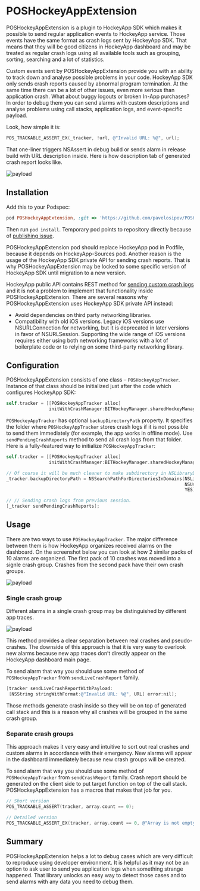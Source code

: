POSHockeyAppExtension
=====================

POSHockeyAppExtension is a plugin to HockeyApp SDK which makes it possible to send
regular application events to HockeyApp service. Those events have the same format
as crash logs sent by HockeyApp SDK. That means that they will be good citizens in
HockeyApp dashboard and may be treated as regular crash logs using all available
tools such as grouping, sorting, searching and a lot of statistics.

Custom events sent by POSHockeyAppExtension provide you with an ability to track
down and analyse possible problems in your code. HockeyApp SDK only sends crash
reports caused by abnormal program termination. At the same time there can be a
lot of other issues, even more serious than application crash. What about buggy
logouts or broken In-App purchases? In order to debug them you can send alarms
with custom descriptions and analyse problems using call stacks, application logs,
and event-specific payload.

Look, how simple it is:

```objective-c
POS_TRACKABLE_ASSERT_EX(_tracker, !url, @"Invalid URL: %@", url);
```

That one-liner triggers NSAssert in debug build or sends alarm in release build
with URL description inside. Here is how description tab of generated crash report
looks like.

![payload](https://raw.github.com/pavelosipov/POSHockeyAppExtension/master/.screenshots/payload.png)

## Installation

Add this to your Podspec:

```ruby
pod POSHockeyAppExtension, :git => 'https://github.com/pavelosipov/POSHockeyAppExtension.git'
```

Then run `pod install`. Temporary pod points to repository directly because of
[publishing issue](https://github.com/CocoaPods/CocoaPods/issues/5619).

POSHockeyAppExtension pod should replace HockeyApp pod in Podfile, because it
depends on HockeyApp-Sources pod. Another reason is the usage of the HockeyApp
SDK private API for sending crash reports. That is why POSHockeyAppExtension may
be locked to some specific version of HockeyApp SDK until migration to a new
version.

HockeyApp public API contains REST method for [sending custom crash logs](https://support.hockeyapp.net/kb/api/api-crashes)
and it is not a problem to implement that functionality inside POSHockeyAppExtension.
There are several reasons why POSHockeyAppExtension uses HockeyApp SDK private
API instead:

* Avoid dependencies on third party networking libraries.
* Compatibility with old iOS versions. Legacy iOS versions use NSURLConnection
for networking, but it is deprecated in later versions in favor of NSURLSession.
Supporting the wide range of iOS versions requires either using both networking
frameworks with a lot of boilerplate code or to relying on some third-party
networking library.

## Configuration

POSHockeyAppExtension consists of one class – `POSHockeyAppTracker`. Instance of
that class should be initialized just after the code which configures HockeyApp
SDK:

```objective-c
self.tracker = [[POSHockeyAppTracker alloc] 
                initWithCrashManager:BITHockeyManager.sharedHockeyManager.crashManager];
```

`POSHockeyAppTracker` has optional `backupDirectoryPath` property. It specifies
the folder where `POSHockeyAppTracker` stores crash logs if it is not possible to
send them immediately (for example, the app works in offline mode). Use
`sendPendingCrashReports` method to send all crash logs from that folder. Here is
a fully-featured way to initialize `POSHockeyAppTracker`:

```objective-c
self.tracker = [[POSHockeyAppTracker alloc]
                initWithCrashManager:BITHockeyManager.sharedHockeyManager.crashManager];

// Of course it will be much cleaner to make subdirectory in NSLibraryDirectory directory.
_tracker.backupDirectoryPath = NSSearchPathForDirectoriesInDomains(NSLibraryDirectory,
                                                                   NSUserDomainMask,
                                                                   YES).first;

// // Sending crash logs from previous session.
[_tracker sendPendingCrashReports]; 
```

## Usage

There are two ways to use `POSHockeyAppTracker`. The major difference between them
is how HockeyApp organizes received alarms on the dashboard. On the screenshot
below you can look at how 2 similar packs of 10 alarms are organized. The first
pack of 10 crashes was moved into a signle crash group. Crashes from the second
pack have their own crash groups.

![payload](https://raw.github.com/pavelosipov/POSHockeyAppExtension/master/.screenshots/crash_groups.png)

### Single crash group

Different alarms in a single crash group may be distinguished by different app traces.

![payload](https://raw.github.com/pavelosipov/POSHockeyAppExtension/master/.screenshots/app_traces.png)

This method provides a clear separation between real crashes and pseudo-crashes.
The downside of this approach is that it is very easy to overlook new alarms
because new app traces don’t directly appear on the HockeyApp dashboard main page.

To send alarm that way you should use some method of `POSHockeyAppTracker` from
`sendLiveCrashReport` family.

```objective-c
[tracker sendLiveCrashReportWithPayload:
 [NSString stringWithFormat:@"Invalid URL: %@", URL] error:nil];
```

Those methods generate crash inside so they will be on top of generated call
stack and this is a reason why all crashes will be grouped in the same crash group.

### Separate crash groups

This approach makes it very easy and intuitive to sort out real crashes and custom
alarms in accordance with their emergency. New alarms will appear in the dashboard
immediately because new crash groups will be created.

To send alarm that way you should use some method of `POSHockeyAppTracker` from
`sendCrashReport` family. Crash report should be generated on the client side to
put target function on top of the call stack. POSHockeyAppExtension has a macros
that makes that job for you.

```objective-c
// Short version
POS_TRACKABLE_ASSERT(tracker, array.count == 0);

// Detailed version
POS_TRACKABLE_ASSERT_EX(tracker, array.count == 0, @"Array is not empty: %@", array);
```

## Summary

POSHockeyAppExtension helps a lot to debug cases which are very difficult to
reproduce using developer environment. It is helpful as it may not be an option
to ask user to send you application logs when something strange happened. That
library unlocks an easy way to detect those cases and to send alarms with any
data you need to debug them.
